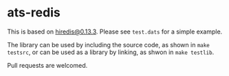 # ats-redis

This is based on [hiredis@0.13.3](https://github.com/redis/hiredis/). Please see `test.dats` for a simple example. 

The library can be used by including the source code, as shown in `make testsrc`, or can be used as a library by linking, as shwon in `make testlib`.

Pull requests are welcomed. 
